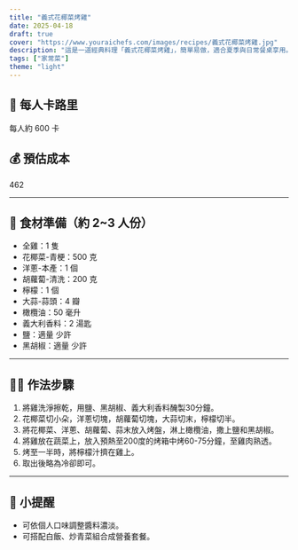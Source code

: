 ```yaml
---
title: "義式花椰菜烤雞"
date: 2025-04-18
draft: true
cover: "https://www.youraichefs.com/images/recipes/義式花椰菜烤雞.jpg"
description: "這是一道經典料理「義式花椰菜烤雞」，簡單易做，適合夏季與日常餐桌享用。"
tags: ["家常菜"]
theme: "light"
---
```


## 🥄 每人卡路里  
每人約 600 卡

## 💰 預估成本  
462

---

## 🧾 食材準備（約 2~3 人份）

- 全雞：1 隻
- 花椰菜-青梗：500 克
- 洋蔥-本產：1 個
- 胡蘿蔔-清洗：200 克
- 檸檬：1 個
- 大蒜-蒜頭：4 瓣
- 橄欖油：50 毫升
- 義大利香料：2 湯匙
- 鹽：適量 少許
- 黑胡椒：適量 少許

---

## 👩‍🍳 作法步驟

1. 將雞洗淨擦乾，用鹽、黑胡椒、義大利香料醃製30分鐘。
2. 花椰菜切小朵，洋蔥切塊，胡蘿蔔切塊，大蒜切末，檸檬切半。
3. 將花椰菜、洋蔥、胡蘿蔔、蒜末放入烤盤，淋上橄欖油，撒上鹽和黑胡椒。
4. 將雞放在蔬菜上，放入預熱至200度的烤箱中烤60-75分鐘，至雞肉熟透。
5. 烤至一半時，將檸檬汁擠在雞上。
6. 取出後略為冷卻即可。

---

## 📝 小提醒

- 可依個人口味調整醬料濃淡。
- 可搭配白飯、炒青菜組合成營養套餐。
